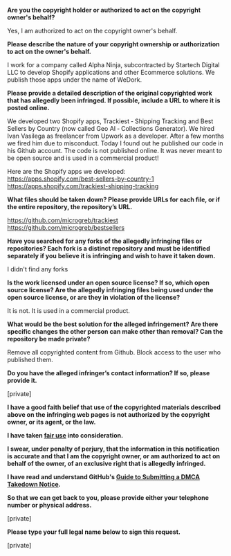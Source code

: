 **Are you the copyright holder or authorized to act on the copyright owner's behalf?**

Yes, I am authorized to act on the copyright owner's behalf.

**Please describe the nature of your copyright ownership or authorization to act on the owner's behalf.**

I work for a company called Alpha Ninja, subcontracted by Startech Digital LLC to develop Shopify applications and other Ecommerce solutions. We publish those apps under the name of WeDork.

**Please provide a detailed description of the original copyrighted work that has allegedly been infringed. If possible, include a URL to where it is posted online.**

We developed two Shopify apps, Trackiest ‑ Shipping Tracking and Best Sellers by Country (now called Geo AI ‑ Collections Generator).
We hired Ivan Vasilega as freelancer from Upwork as a developer. After a few months we fired him due to misconduct. Today I found out he published our code in his Github account.
The code is not published online. It was never meant to be open source and is used in a commercial product!

Here are the Shopify apps we developed:  
https://apps.shopify.com/best-sellers-by-country-1  
https://apps.shopify.com/trackiest-shipping-tracking  

**What files should be taken down? Please provide URLs for each file, or if the entire repository, the repository’s URL.**

https://github.com/microgreb/trackiest  
https://github.com/microgreb/bestsellers

**Have you searched for any forks of the allegedly infringing files or repositories? Each fork is a distinct repository and must be identified separately if you believe it is infringing and wish to have it taken down.**

I didn't find any forks  

**Is the work licensed under an open source license? If so, which open source license? Are the allegedly infringing files being used under the open source license, or are they in violation of the license?**

It is not. It is used in a commercial product.  

**What would be the best solution for the alleged infringement? Are there specific changes the other person can make other than removal? Can the repository be made private?**

Remove all copyrighted content from Github. Block access to the user who published them.

**Do you have the alleged infringer’s contact information? If so, please provide it.**

[private]  

**I have a good faith belief that use of the copyrighted materials described above on the infringing web pages is not authorized by the copyright owner, or its agent, or the law.**

**I have taken <a href="https://www.lumendatabase.org/topics/22">fair use</a> into consideration.**

**I swear, under penalty of perjury, that the information in this notification is accurate and that I am the copyright owner, or am authorized to act on behalf of the owner, of an exclusive right that is allegedly infringed.**

**I have read and understand GitHub's <a href="https://docs.github.com/articles/guide-to-submitting-a-dmca-takedown-notice/">Guide to Submitting a DMCA Takedown Notice</a>.**

**So that we can get back to you, please provide either your telephone number or physical address.**

[private]  

**Please type your full legal name below to sign this request.**

[private]  
